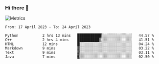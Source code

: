 ### Hi there 👋

![Metrics](https://github.com/radoapx/radoapx/blob/main/github-metrics.svg)

<!--START_SECTION:waka-->

```text
From: 17 April 2023 - To: 24 April 2023

Python           2 hrs 13 mins   ███████████░░░░░░░░░░░░░░   44.57 %
C++              2 hrs 4 mins    ██████████▒░░░░░░░░░░░░░░   41.51 %
HTML             12 mins         █░░░░░░░░░░░░░░░░░░░░░░░░   04.24 %
Markdown         9 mins          ▓░░░░░░░░░░░░░░░░░░░░░░░░   03.22 %
Text             9 mins          ▓░░░░░░░░░░░░░░░░░░░░░░░░   03.11 %
Java             7 mins          ▓░░░░░░░░░░░░░░░░░░░░░░░░   02.50 %
```

<!--END_SECTION:waka-->

<!--
**radoapx/radoapx** is a ✨ _special_ ✨ repository because its `README.md` (this file) appears on your GitHub profile.

Here are some ideas to get you started:

- 🔭 I’m currently working on ...
- 🌱 I’m currently learning ...
- 👯 I’m looking to collaborate on ...
- 🤔 I’m looking for help with ...
- 💬 Ask me about ...
- 📫 How to reach me: ...
- 😄 Pronouns: ...
- ⚡ Fun fact: ...
-->
